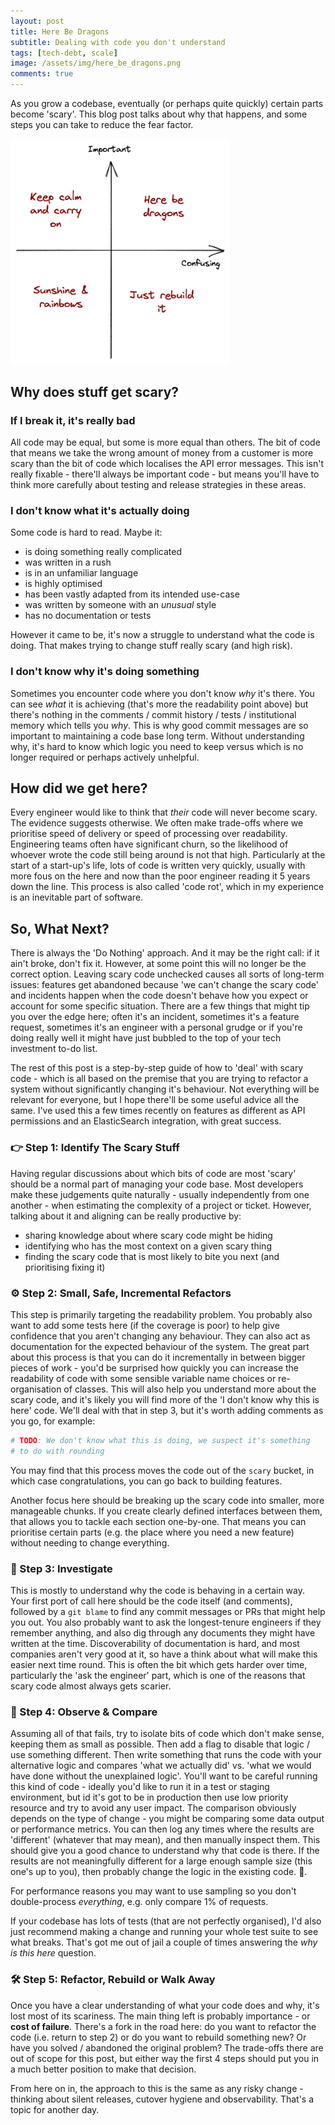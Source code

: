 ```yaml
---
layout: post
title: Here Be Dragons
subtitle: Dealing with code you don't understand
tags: [tech-debt, scale]
image: /assets/img/here_be_dragons.png
comments: true
---
```


As you grow a codebase, eventually (or perhaps quite quickly) certain parts become 'scary'.
This blog post talks about why that happens, and some steps you can take to reduce the 
fear factor.



<img src="/assets/img/here_be_dragons.png" width="350px" >

## Why does stuff get scary?

### If I break it, it's really bad

All code may be equal, but some is more equal than others.
The bit of code that means we take the wrong amount of money from a customer is more scary than the bit of code
which localises the API error messages.
This isn't really fixable - there'll always be important code - but means you'll have to think more carefully
about testing and release strategies in these areas.

### I don't know what it's actually doing

Some code is hard to read. Maybe it:

* is doing something really complicated
* was written in a rush
* is in an unfamiliar language
* is highly optimised
* has been vastly adapted from its intended use-case
* was written by someone with an *unusual* style
* has no documentation or tests

However it came to be, it's now a struggle to understand what the code is doing. That makes trying to change stuff
really scary (and high risk).

### I don't know why it's doing something

Sometimes you encounter code where you don't know *why* it's there. You can see *what* it is achieving (that's more the readability point
above) but there's nothing in the comments / commit history / tests / institutional memory which tells you *why*.
This is why good commit messages are so important to maintaining a code base long term.
Without understanding why, it's hard to know which logic you need to keep versus which is no longer required or perhaps actively unhelpful.

## How did we get here?

Every engineer would like to think that *their* code will never become scary. The evidence suggests otherwise. We often make trade-offs
where we prioritise speed of delivery or speed of processing over readability. Engineering teams often have significant churn, so the 
likelihood of whoever wrote the code still being around is not that high. Particularly at the start of a start-up's life, lots of code
is written very quickly, usually with more fous on the here and now than the poor engineer reading it 5 years down the line. This process
is also called 'code rot', which in my experience is an inevitable part of software.

## So, What Next?

There is always the 'Do Nothing' approach. And it may be the right call: if it ain't broke, don't fix it.
However, at some point this will no longer be the correct option. Leaving scary code unchecked causes all
sorts of long-term issues: features get abandoned because 'we can't change the scary code' and incidents happen when the code doesn't
behave how you expect or account for some specific situation. There are a few things that might tip you over the edge here;
often it's an incident, sometimes it's a feature request, sometimes it's an engineer with a personal grudge or if you're doing
really well it might have just bubbled to the top of your tech investment to-do list. 

The rest of this post is a step-by-step guide of how to 'deal' with scary code - which is all based on the premise that you are
trying to refactor a system without significantly changing it's behaviour. Not everything will be relevant for everyone, but I hope
there'll be some useful advice all the same. I've used this a few times recently on features as different as API permissions and
an ElasticSearch integration, with great success.

### 👉 Step 1: Identify The Scary Stuff

Having regular discussions about which bits of code are most 'scary' should be a normal part of managing your code base.
Most developers make these judgements quite naturally - usually independently from one another - when estimating the
complexity of a project or ticket. However, talking about it and aligning can be really productive by:

* sharing knowledge about where scary code might be hiding
* identifying who has the most context on a given scary thing
* finding the scary code that is most likely to bite you next (and prioritising fixing it)

### ⚙️ Step 2: Small, Safe, Incremental Refactors

This step is primarily targeting the readability problem. You probably also want to add some tests here (if
the coverage is poor) to help give confidence that you aren't changing any behaviour. They can also act as documentation
for the expected behaviour of the system. The great part about this process is that you can do it incrementally in
between bigger pieces of work - you'd be surprised how quickly you can increase the readability of code with some
sensible variable name choices or re-organisation of classes. This will also help you understand more about
the scary code, and it's likely you will find more of the 'I don't know why this is here' code. We'll deal with that
in step 3, but it's worth adding comments as you go, for example:

```ruby
# TODO: We don't know what this is doing, we suspect it's something
# to do with rounding
```

You may find that this process moves the code out of the `scary` bucket, in which case congratulations, you can go back
to building features.

Another focus here should be breaking up the scary code into smaller, more manageable chunks. If you create clearly defined
interfaces between them, that allows you to tackle each section one-by-one. That means you can prioritise certain parts
(e.g. the place where you need a new feature) without needing to change everything.

### 🔎 Step 3: Investigate 

This is mostly to understand why the code is behaving in a certain way. Your first port of call here should be the code itself
(and comments), followed by a `git blame` to find any commit messages or PRs that might help you out. You also probably want
to ask the longest-tenure engineers if they remember anything, and also dig through any documents they might have written at
the time. Discoverability of documentation is hard, and most companies aren't very good at it, so have a think about what will
make this easier next time round. This is often the bit which gets harder over time, particularly the 'ask the engineer' part,
which is one of the reasons that scary code almost always gets scarier.

### 👀 Step 4: Observe & Compare

Assuming all of that fails, try to isolate bits of code which don't make sense, keeping them as small as possible.
Then add a flag to disable that logic / use something different. Then write something that runs the code with your
alternative logic and compares 'what we actually did' vs. 'what we would have done without the unexplained logic'.
You'll want to be careful running this kind of code - ideally you'd like to run it in a test or staging environment,
but id it's got to be in production then use low priority resource and try to avoid any user impact. The comparison
obviously depends on the type of change - you might be comparing some data output or performance metrics.
You can then log any times where the results are 'different' (whatever that may mean), and then manually inspect
them. This should give you a good chance to understand why that code is there. If the results are not meaningfully
different for a large enough sample size (this one's up to you), then probably change the logic in the existing code. 🤷.

For performance reasons you may want to use sampling so you don't double-process *everything*, e.g. only compare 1% of requests.

If your codebase has lots of tests (that are not perfectly organised), I'd also just recommend making a change and
running your whole test suite to see what breaks. That's got me out of jail a couple of times answering the *why is this
here* question.

### 🛠️ Step 5: Refactor, Rebuild or Walk Away

Once you have a clear understanding of what your code does and why, it's lost most of its scariness. The main thing left
is probably importance - or **cost of failure**. There's a fork in the road here: do you want to refactor the code (i.e.
return to step 2) or do you want to rebuild something new? Or have you solved / abandoned the original problem?
The trade-offs there are out of scope for this post, but either way the first 4 steps should put you in a much better
position to make that decision.

From here on in, the approach to this is the same as any risky change - thinking about silent releases, cutover hygiene and observability.
That's a topic for another day.
